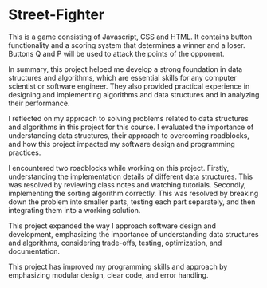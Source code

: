# Street-Fighter
This is a game consisting of Javascript, CSS and HTML. It contains button functionality and a scoring system that determines a winner and a loser. Buttons Q and P will be used to attack the points of the opponent.

In summary,
this project helped me develop a strong foundation in data structures and algorithms, which are essential skills for any computer scientist or software engineer. They also provided practical experience in designing and implementing algorithms and data structures and in analyzing their performance.

I reflected on my approach to solving problems related to data structures and algorithms in this project for this course. I evaluated the importance of understanding data structures, their approach to overcoming roadblocks, and how this project impacted my software design and programming practices.

I encountered two roadblocks while working on this project. Firstly, understanding the implementation details of different data structures. This was resolved by reviewing class notes and watching tutorials. Secondly, implementing the sorting algorithm correctly. This was resolved by breaking down the problem into smaller parts, testing each part separately, and then integrating them into a working solution.

This project expanded the way I approach software design and development, emphasizing the importance of understanding data structures and algorithms, considering trade-offs, testing, optimization, and documentation.

This project has improved my programming skills and approach by emphasizing modular design, clear code, and error handling.
